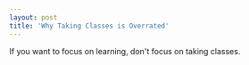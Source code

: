 ```yaml
---
layout: post
title: 'Why Taking Classes is Overrated'
---
```


If you want to focus on learning, don't focus on taking classes.
